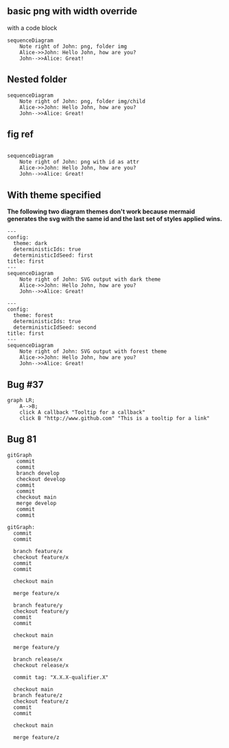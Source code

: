 ## basic png with width override
with a code block

```{.mermaid format=png loc=img}
sequenceDiagram
    Note right of John: png, folder img
    Alice->>John: Hello John, how are you?
    John-->>Alice: Great!
```

## Nested folder

```{.mermaid format=png loc=img/child alt="should show up"}
sequenceDiagram
    Note right of John: png, folder img/child
    Alice->>John: Hello John, how are you?
    John-->>Alice: Great!
```
## fig ref
```{.mermaid #fig:ref caption="Caption" format=png loc=img/child alt="should have id of fig:ref"}

sequenceDiagram
    Note right of John: png with id as attr
    Alice->>John: Hello John, how are you?
    John-->>Alice: Great!
```

With theme specified
---------------------

**The following two diagram themes don't work because mermaid generates the svg with the same id and the last set of styles applied wins.**

```{.mermaid format=svg }
---
config:
  theme: dark
  deterministicIds: true
  deterministicIdSeed: first
title: first
---
sequenceDiagram
    Note right of John: SVG output with dark theme
    Alice->>John: Hello John, how are you?
    John-->>Alice: Great!
```

```{.mermaid #item2 width=100 format=svg }
---
config:
  theme: forest
  deterministicIds: true
  deterministicIdSeed: second
title: first
---
sequenceDiagram
    Note right of John: SVG output with forest theme
    Alice->>John: Hello John, how are you?
    John-->>Alice: Great!
```

Bug #37
-------------------

```{.mermaid}
graph LR;
    A-->B;
    click A callback "Tooltip for a callback"
    click B "http://www.github.com" "This is a tooltip for a link"
```

## Bug 81


```{.mermaid theme=forest}
gitGraph
   commit
   commit
   branch develop
   checkout develop
   commit
   commit
   checkout main
   merge develop
   commit
   commit
```


```{.mermaid theme=forest}
gitGraph:
  commit
  commit

  branch feature/x
  checkout feature/x
  commit
  commit
  
  checkout main

  merge feature/x
  
  branch feature/y
  checkout feature/y
  commit
  commit
  
  checkout main

  merge feature/y
  
  branch release/x
  checkout release/x

  commit tag: "X.X.X-qualifier.X"
  
  checkout main
  branch feature/z
  checkout feature/z
  commit
  commit
  
  checkout main

  merge feature/z
      
```

